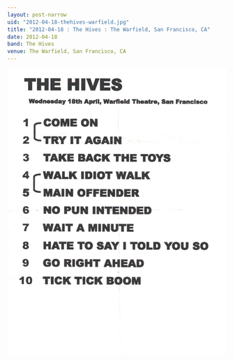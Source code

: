 ```yaml
---
layout: post-narrow
uid: "2012-04-18-thehives-warfield.jpg"
title: "2012-04-18 : The Hives : The Warfield, San Francisco, CA"
date: 2012-04-18
band: The Hives
venue: The Warfield, San Francisco, CA
---
```


<div class="showcase">
  <img src="/img/2012/04/20120418-TheHives-Warfield.jpg" alt="2012-04-18-thehives-warfield.jpg">
</div>
